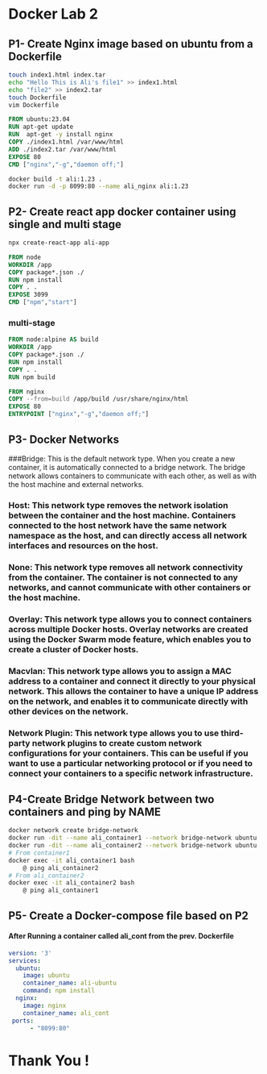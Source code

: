 # Docker Lab 2

## P1- Create Nginx image based on ubuntu from a Dockerfile
```bash 
touch index1.html index.tar
echo "Hello This is Ali's file1" >> index1.html
echo "file2" >> index2.tar
touch Dockerfile 
vim Dockerfile
```
```Dockerfile
FROM ubuntu:23.04
RUN apt-get update
RUN  apt-get -y install nginx
COPY ./index1.html /var/www/html
ADD ./index2.tar /var/www/html
EXPOSE 80
CMD ["nginx","-g","daemon off;"]
```
```bash
docker build -t ali:1.23 .
docker run -d -p 8099:80 --name ali_nginx ali:1.23
```
## P2- Create react app docker container using single and multi stage

```bash
npx create-react-app ali-app
```
```Dockerfile
FROM node
WORKDIR /app
COPY package*.json ./
RUN npm install
COPY . .
EXPOSE 3099
CMD ["npm","start"]
```
### multi-stage

```Dockerfile
FROM node:alpine AS build
WORKDIR /app
COPY package*.json ./
RUN npm install
COPY . .
RUN npm build

FROM nginx
COPY --from=build /app/build /usr/share/nginx/html
EXPOSE 80
ENTRYPOINT ["nginx","-g","daemon off;"]
```

## P3- Docker Networks


###Bridge: This is the default network type. When you create a new container, it is automatically connected to a bridge network. The bridge network allows containers to communicate with each other, as well as with the host machine and external networks.

### Host: This network type removes the network isolation between the container and the host machine. Containers connected to the host network have the same network namespace as the host, and can directly access all network interfaces and resources on the host.

### None: This network type removes all network connectivity from the container. The container is not connected to any networks, and cannot communicate with other containers or the host machine.

### Overlay: This network type allows you to connect containers across multiple Docker hosts. Overlay networks are created using the Docker Swarm mode feature, which enables you to create a cluster of Docker hosts.

### Macvlan: This network type allows you to assign a MAC address to a container and connect it directly to your physical network. This allows the container to have a unique IP address on the network, and enables it to communicate directly with other devices on the network.

### Network Plugin: This network type allows you to use third-party network plugins to create custom network configurations for your containers. This can be useful if you want to use a particular networking protocol or if you need to connect your containers to a specific network infrastructure.                                                


## P4-Create Bridge Network between two containers and ping by NAME

```bash
docker network create bridge-network
docker run -dit --name ali_container1 --network bridge-network ubuntu
docker run -dit --name ali_container2 --network bridge-network ubuntu
# From container1
docker exec -it ali_container1 bash
    @ ping ali_container2
# From ali_container2
docker exec -it ali_container2 bash
    @ ping ali_container1
```

## P5- Create a Docker-compose file based on P2
#### After Running a container called ali_cont from the prev. Dockerfile

```YAML
version: '3'
services:
  ubuntu:
    image: ubuntu
    container_name: ali-ubuntu
    command: npm install
  nginx:
    image: nginx
    container_name: ali_cont
 ports:
      - "8099:80"
```

# Thank You !
                                       



